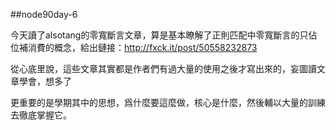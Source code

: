 ##node90day-6

今天讀了alsotang的零寬斷言文章，算是基本瞭解了正則匹配中零寬斷言的只佔位補消費的概念，給出鏈接：http://fxck.it/post/50558232873

從心底里說，這些文章其實都是作者們有過大量的使用之後才寫出來的，妄圖讀文章學會，想多了

更重要的是學期其中的思想，爲什麼要這麼做，核心是什麼，然後輔以大量的訓練去徹底掌握它。
